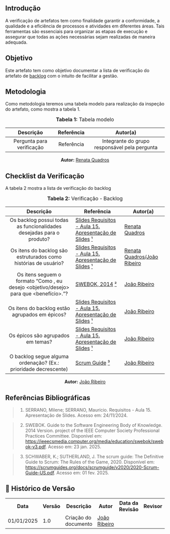 ## Introdução
A verificação de artefatos tem como finalidade garantir a conformidade, a qualidade e a eficiência de processos e atividades em diferentes áreas. Tais ferramentas são essenciais para organizar as etapas de execução e assegurar que todas as ações necessárias sejam realizadas de maneira adequada. 

## Objetivo
Este artefato tem como objetivo documentar a lista de verificação do artefato de [backlog](../../Modelagem/Agil/Backlog.md) com o intuito de facilitar a gestão.

## Metodologia
Como metodologia teremos uma tabela modelo para realização da inspeção do artefato, como mostra a tabela 1. 

<center>
<font size="3"><b>Tabela 1:</b> Tabela modelo </font>

| Descrição | Referência | Autor(a) |
|:---------:|:---------:|:-----------:|
| Pergunta para verificação | Referência | Integrante do grupo responsável pela pergunta |

<p align="center"><b>Autor:</b> <a href="https://github.com/Renatinha28">Renata Quadros</a></p> 
</center>

## Checklist da Verificação
A tabela 2 mostra a lista de verificação do backlog

<center>
<font size="3"><b>Tabela 2:</b> Verificação - Backlog </font>

|                                          Descrição                                           | Referência                                              | Autor(a)                                                                                  |
| :------------------------------------------------------------------------------------------: | ------------------------------------------------------- | ----------------------------------------------------------------------------------------- |
|             Os backlog possui todas as funcionalidades desejadas para o produto?             | [Slides Requisitos - Aula 15. Apresentação de Slides](../../assets/images/verificacao/backlog1.PNG) [¹](#ref1) | [Renata Quadros](https://github.com/Renatinha28)                                          |
|               Os itens do backlog são estruturados como histórias de usuário?                | [Slides Requisitos - Aula 15. Apresentação de Slides](../../assets/images/verificacao/backlog2.PNG) [¹](#ref1) | [Renata Quadros](https://github.com/Renatinha28)/[João Ribeiro](https://github.com/Joa0V) |
| Os itens seguem o formato “Como <papel>, eu desejo <objetivo/desejo> para que <benefício>.”? | [SWEBOK, 2014](../../assets/images/verificacao/backlog3.PNG) [²](#ref2)                                        | [João Ribeiro](https://github.com/Joa0V)                                                  |
|                        Os itens do backlog estão agrupados em épicos?                        | [Slides Requisitos - Aula 15. Apresentação de Slides](../../assets/images/verificacao/backlog5.PNG) [¹](#ref1) | [João Ribeiro](https://github.com/Joa0V)                                                  |
|                              Os épicos são agrupados em temas?                               | [Slides Requisitos - Aula 15. Apresentação de Slides](../../assets/images/verificacao/backlog5.PNG) [¹](#ref1) | [João Ribeiro](https://github.com/Joa0V)                                                  |
|               O backlog segue alguma ordenação? (Ex.: prioridade decrescente)                | [Scrum Guide](../../assets/images/verificacao/backlog4.PNG) [³](#ref3)                                       | [João Ribeiro](https://github.com/Joa0V)                                                  |

<p align="center"><b>Autor:</b> <a href="https://github.com/Joa0V">João Ribeiro</a></p> 
</center>

## Referências Bibliográficas
> 1. <a id="ref1"></a> SERRANO, Milene; SERRANO, Maurício. Requisitos - Aula 15. Apresentação de Slides. Acesso em: 24/11/2024.

> 2. <a id="ref2"></a> SWEBOK. Guide to the Software Engineering Body of Knowledge. 2014 Version. project of the IEEE Computer Society Professional Practices Committee. Disponível em: https://ieeecsmedia.computer.org/media/education/swebok/swebok-v3.pdf. Acesso em: 23 jan. 2025.

> 3. <a id="ref3"></a> SCHWABER, K.; SUTHERLAND, J. The scrum guide: The Definitive Guide to Scrum: The Rules of the Game, 2020. Disponível em: https://scrumguides.org/docs/scrumguide/v2020/2020-Scrum-Guide-US.pdf. Acesso em: 01 fev. 2025.

## :round_pushpin: Histórico de Versão 

<div align="center">
    <table>
        <tr>
            <th>Data</th>
            <th>Versão</th>
            <th>Descrição</th>
            <th>Autor</th>
            <th>Data da Revisão</th>
            <th>Revisor</th>
        </tr>
        <tr>
            <td>01/01/2025</td>
            <td>1.0</td>
            <td>Criação do documento</td>
            <td><a href="https://github.com/Joa0V">João Ribeiro</a></td>
            <td></td>
            <td><a href="https://github.com/"></a></td>
        </tr>
    </table>
</div>
